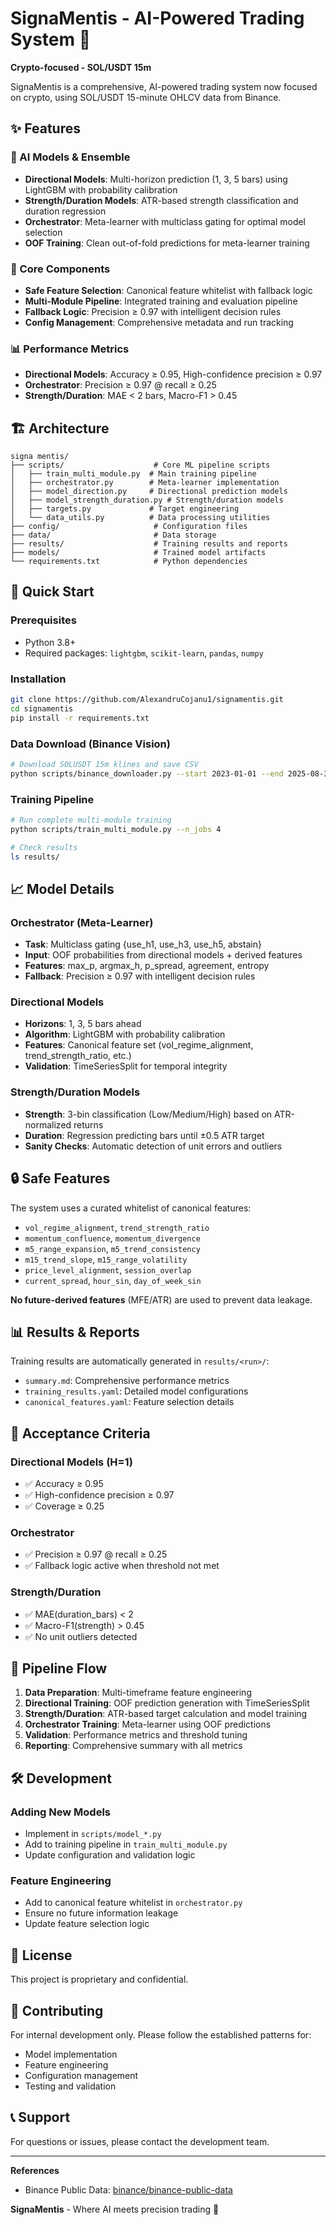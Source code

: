 # SignaMentis - AI-Powered Trading System 🚀

**Crypto-focused - SOL/USDT 15m**

SignaMentis is a comprehensive, AI-powered trading system now focused on crypto, using SOL/USDT 15-minute OHLCV data from Binance.

## ✨ Features

### 🤖 AI Models & Ensemble
- **Directional Models**: Multi-horizon prediction (1, 3, 5 bars) using LightGBM with probability calibration
- **Strength/Duration Models**: ATR-based strength classification and duration regression
- **Orchestrator**: Meta-learner with multiclass gating for optimal model selection
- **OOF Training**: Clean out-of-fold predictions for meta-learner training

### 🔧 Core Components
- **Safe Feature Selection**: Canonical feature whitelist with fallback logic
- **Multi-Module Pipeline**: Integrated training and evaluation pipeline
- **Fallback Logic**: Precision ≥ 0.97 with intelligent decision rules
- **Config Management**: Comprehensive metadata and run tracking

### 📊 Performance Metrics
- **Directional Models**: Accuracy ≥ 0.95, High-confidence precision ≥ 0.97
- **Orchestrator**: Precision ≥ 0.97 @ recall ≥ 0.25
- **Strength/Duration**: MAE < 2 bars, Macro-F1 > 0.45

## 🏗️ Architecture

```
signa mentis/
├── scripts/                    # Core ML pipeline scripts
│   ├── train_multi_module.py  # Main training pipeline
│   ├── orchestrator.py        # Meta-learner implementation
│   ├── model_direction.py     # Directional prediction models
│   ├── model_strength_duration.py # Strength/duration models
│   ├── targets.py             # Target engineering
│   └── data_utils.py          # Data processing utilities
├── config/                     # Configuration files
├── data/                       # Data storage
├── results/                    # Training results and reports
├── models/                     # Trained model artifacts
└── requirements.txt            # Python dependencies
```

## 🚀 Quick Start

### Prerequisites
- Python 3.8+
- Required packages: `lightgbm`, `scikit-learn`, `pandas`, `numpy`

### Installation
```bash
git clone https://github.com/AlexandruCojanu1/signamentis.git
cd signamentis
pip install -r requirements.txt
```

### Data Download (Binance Vision)
```bash
# Download SOLUSDT 15m klines and save CSV
python scripts/binance_downloader.py --start 2023-01-01 --end 2025-08-31 --out data/processed/solusdt_15m.csv
```

### Training Pipeline
```bash
# Run complete multi-module training
python scripts/train_multi_module.py --n_jobs 4

# Check results
ls results/
```

## 📈 Model Details

### Orchestrator (Meta-Learner)
- **Task**: Multiclass gating {use_h1, use_h3, use_h5, abstain}
- **Input**: OOF probabilities from directional models + derived features
- **Features**: max_p, argmax_h, p_spread, agreement, entropy
- **Fallback**: Precision ≥ 0.97 with intelligent decision rules

### Directional Models
- **Horizons**: 1, 3, 5 bars ahead
- **Algorithm**: LightGBM with probability calibration
- **Features**: Canonical feature set (vol_regime_alignment, trend_strength_ratio, etc.)
- **Validation**: TimeSeriesSplit for temporal integrity

### Strength/Duration Models
- **Strength**: 3-bin classification (Low/Medium/High) based on ATR-normalized returns
- **Duration**: Regression predicting bars until ±0.5 ATR target
- **Sanity Checks**: Automatic detection of unit errors and outliers

## 🔒 Safe Features

The system uses a curated whitelist of canonical features:
- `vol_regime_alignment`, `trend_strength_ratio`
- `momentum_confluence`, `momentum_divergence`
- `m5_range_expansion`, `m5_trend_consistency`
- `m15_trend_slope`, `m15_range_volatility`
- `price_level_alignment`, `session_overlap`
- `current_spread`, `hour_sin`, `day_of_week_sin`

**No future-derived features** (MFE/ATR) are used to prevent data leakage.

## 📊 Results & Reports

Training results are automatically generated in `results/<run>/`:
- `summary.md`: Comprehensive performance metrics
- `training_results.yaml`: Detailed model configurations
- `canonical_features.yaml`: Feature selection details

## 🎯 Acceptance Criteria

### Directional Models (H=1)
- ✅ Accuracy ≥ 0.95
- ✅ High-confidence precision ≥ 0.97
- ✅ Coverage ≥ 0.25

### Orchestrator
- ✅ Precision ≥ 0.97 @ recall ≥ 0.25
- ✅ Fallback logic active when threshold not met

### Strength/Duration
- ✅ MAE(duration_bars) < 2
- ✅ Macro-F1(strength) > 0.45
- ✅ No unit outliers detected

## 🔄 Pipeline Flow

1. **Data Preparation**: Multi-timeframe feature engineering
2. **Directional Training**: OOF prediction generation with TimeSeriesSplit
3. **Strength/Duration**: ATR-based target calculation and model training
4. **Orchestrator Training**: Meta-learner using OOF predictions
5. **Validation**: Performance metrics and threshold tuning
6. **Reporting**: Comprehensive summary with all metrics

## 🛠️ Development

### Adding New Models
- Implement in `scripts/model_*.py`
- Add to training pipeline in `train_multi_module.py`
- Update configuration and validation logic

### Feature Engineering
- Add to canonical feature whitelist in `orchestrator.py`
- Ensure no future information leakage
- Update feature selection logic

## 📝 License

This project is proprietary and confidential.

## 🤝 Contributing

For internal development only. Please follow the established patterns for:
- Model implementation
- Feature engineering
- Configuration management
- Testing and validation

## 📞 Support

For questions or issues, please contact the development team.

---

**References**
- Binance Public Data: [binance/binance-public-data](https://github.com/binance/binance-public-data.git)

**SignaMentis** - Where AI meets precision trading 🎯

